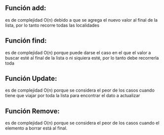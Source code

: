 ## Función add: 
es de complejidad O(n) debido a que se agrega el nuevo valor al final de la lista, por lo tanto recorre todas las localidades
## Función find:
es de complejidad O(n) porque puede darse el caso en el que el valor a buscar esté al final de la lista o ni siquiera esté, por lo tanto debe recorrerla toda
## Función Update:
es de complejidad O(n) porque se considera el peor de los casos cuando tiene que viajar por toda la lista para encontrar el dato a actualizar
## Función Remove:
es de complejidad O(n) porque se considera el peor de los casos cuando el elemento a borrar está al final.
